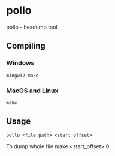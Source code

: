 # pollo

pollo - hexdump tool

## Compiling

### Windows
    mingw32-make
    
### MacOS and Linux
    make

## Usage
    pollo <file path> <start offset>

To dump whole file make <start_offset> 0
